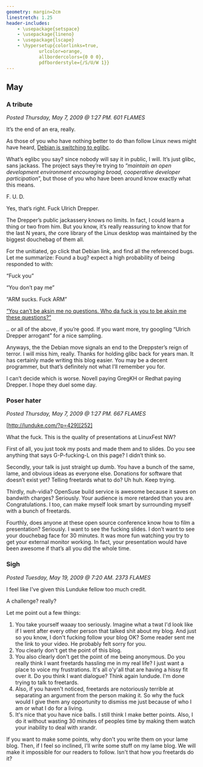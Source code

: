 ```yaml
---
geometry: margin=2cm
linestretch: 1.25
header-includes:
    - \usepackage{setspace}
    - \usepackage{lineno}
    - \usepackage{lscape}
    - \hypersetup{colorlinks=true,
            urlcolor=orange,
            allbordercolors={0 0 0},
            pdfborderstyle={/S/U/W 1}}
---
```

## May
### A tribute

[//p117]: # (https://web.archive.org/web/20151026164021/http://linuxhaters.blogspot.com/2009/05/tribute.html)

*Posted Thursday, May 7, 2009 @ 1:27 PM. 601 FLAMES*

It’s the end of an era, really.

As those of you who have nothing better to do than follow Linux news might have
heard, [Debian is switching to eglibc][250].

[250]: http://blog.aurel32.net/?p=47

What’s eglibc you say? since nobody will say it in public, I will. It’s just
glibc, sans jackass. The project says they’re trying to “*maintain an open
development environment encouraging broad, cooperative developer
participation*”, but those of you who have been around know exactly what this
means.

F. U. D.

Yes, that’s right. Fuck Ulrich Drepper.

The Drepper’s public jackassery knows no limits. In fact, I could learn a thing
or two from him. But you know, it’s really reassuring to know that for the last
N years, *the* core library of the Linux desktop was maintained by the biggest
douchebag of them all.

For the unitiated, go click that Debian link, and find all the referenced bugs.
Let me summarize: Found a bug? expect a high probability of being responded to
with:

“Fuck you”

“You don’t pay me”

“ARM sucks. Fuck ARM”

[“You can’t be aksin me no questions. Who da fuck is you to be aksin me these questions?”][251]

[251]: http://www.lyriczz.com/lyrics/notorious-b.i.g./7571-kick-in-the-door/

.. or all of the above, if you’re good. If you want more, try googling “Ulrich
Drepper arrogant” for a nice sampling.

Anyways, the the Debian move signals an end to the Dreppster’s reign of terror.
I will miss him, really. Thanks for holding glibc back for years man. It has
certainly made writing this blog easier. You may be a decent programmer, but
that’s definitely not what I’ll remember you for.

I can’t decide which is worse. Novell paying GregKH or Redhat paying Drepper. I
hope they duel some day.

### Poser hater

[//p118]: # (https://web.archive.org/web/20151002125351/http://linuxhaters.blogspot.com/2009/05/poser-hater.html)

*Posted Thursday, May 7, 2009 @ 1:27 PM. 667 FLAMES*

[http://lunduke.com/?p=429][252]

[252]: http://lunduke.com/?p=429

What the fuck. This is the quality of presentations at LinuxFest NW?

First of all, you just took my posts and made them and to slides. Do you see
anything that says G-P-fucking-L on this page? I didn’t think so.

Secondly, your talk is just straight up dumb. You have a bunch of the same,
lame, and obvious ideas as everyone else. Donations for software that doesn’t
exist yet? Telling freetards what to do? Uh huh. Keep trying.

Thirdly, nuh-vidia? OpenSuse build service is awesome because it saves on
bandwith charges? Seriously. Your audience is more retarded than you are.
Congratulations. I too, can make myself look smart by surrounding myself with a
bunch of freetards.

Fourthly, does anyone at these open source conference know how to film a
presentation? Seriously. I want to see the fucking slides. I don’t want to see
your douchebag face for 30 minutes. It was more fun watching you try to get your
external monitor working. In fact, your presentation would have been awesome if
that’s all you did the whole time.

### Sigh

[//p119]: # (https://web.archive.org/web/20151002105249/http://linuxhaters.blogspot.com/2009/05/sigh.html)

*Posted Tuesday, May 19, 2009 @ 7:20 AM. 2373 FLAMES*

I feel like I've given this Lunduke fellow too much credit.

A challenge? really?

Let me point out a few things:

1. You take yourself waaay too seriously. Imagine what a twat I'd look like if I
  went after every other person that talked shit about my blog. And just so you
  know, I don't fucking follow your blog OK? Some reader sent me the link to
  your video. He probably felt sorry for you.
1. You clearly don't get the point of this blog.
1. You also clearly don't get the point of me being anonymous. Do you really
  think I want freetards hassling me in my real life? I just want a place to
  voice my frustrations. It's all o'y'all that are having a hissy fit over it.
  Do you think I want dialogue? Think again lundude. I'm done trying to talk to
  freetards.
1. Also, if you haven't noticed, freetards are notoriously terrible at
  separating an argument from the person making it. So why the fuck would I give
  them any opportunity to dismiss me just because of who I am or what I do for a
  living.
1. It's nice that you have nice balls. I still think I make better points. Also,
  I do it without wasting 30 minutes of peoples time by making them watch your
  inability to deal with xrandr.

If you want to make some points, why don't you write them on your lame blog.
Then, if I feel so inclined, I'll write some stuff on my lame blog. We will make
it impossible for our readers to follow. Isn't that how you freetards do it?
